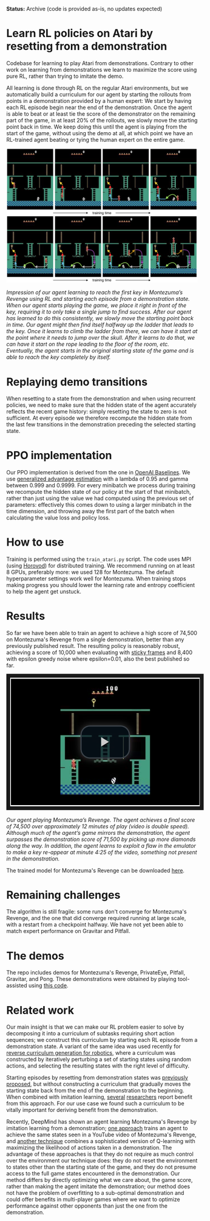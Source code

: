 **Status:** Archive (code is provided as-is, no updates expected)

# Learn RL policies on Atari by resetting from a demonstration

Codebase for learning to play Atari from demonstrations. Contrary to other work on learning from demonstrations we learn to maximize the score using pure RL, rather than trying to imitate the demo.

All learning is done through RL on the regular Atari environments, but we automatically build a curriculum for our agent by starting the rollouts from points in a demonstration provided by a human expert: We start by having each RL episode begin near the end of the demonstration. Once the agent is able to beat or at least tie the score of the demonstrator on the remaining part of the game, in at least 20\% of the rollouts, we slowly move the starting point back in time. We keep doing this until the agent is playing from the start of the game, without using the demo at all, at which point we have an RL-trained agent beating or tying the human expert on the entire game.

![](graphics/montezuma.png)

*Impression of our agent learning to reach the first key in Montezuma’s Revenge using RL and starting each episode from a demonstration state. When our agent starts playing the game, we place it right in front of the key, requiring it to only take a single jump to find success. After our agent has learned to do this consistently, we slowly move the starting point back in time. Our agent might then find itself halfway up the ladder that leads to the key. Once it learns to climb the ladder from there, we can have it start at the point where it needs to jump over the skull. After it learns to do that, we can have it start on the rope leading to the floor of the room, etc. Eventually, the agent starts in the original starting state of the game and is able to reach the key completely by itself.*

# Replaying demo transitions

When resetting to a state from the demonstration and when using recurrent policies, we need to make sure that the hidden state of the agent accurately reflects the recent game history: simply resetting the state to zero is not sufficient. At every episode we therefore recompute the hidden state from the last few transitions in the demonstration preceding the selected starting state.

# PPO implementation

Our PPO implementation is derived from the one in [OpenAI Baselines](https://github.com/openai/baselines). We use [generalized advantage estimation](https://arxiv.org/abs/1506.02438v5) with a lambda of 0.95 and gamma between 0.999 and 0.9999. For every minibatch we process during training we recompute the hidden state of our policy at the start of that minibatch, rather than just using the value we had computed using the previous set of parameters: effectively this comes down to using a larger minibatch in the time dimension, and throwing away the first part of the batch when calculating the value loss and policy loss.

# How to use

Training is performed using the `train_atari.py` script. The code uses MPI (using [Horovod](https://github.com/uber/horovod)) for distributed training. We recommend running on at least 8 GPUs, preferably more: we used 128 for Montezuma. The default hyperparameter settings work well for Montezuma. When training stops making progress you should lower the learning rate and entropy coefficient to help the agent get unstuck.

# Results

So far we have been able to train an agent to achieve a high score of 74,500 on Montezuma's Revenge from a single demonstration, better than any previously published result. The resulting policy is reasonably robust, achieving a score of 10,000 when evaluating with [sticky frames](https://arxiv.org/abs/1709.06009v2) and 8,400 with epsilon greedy noise where epsilon=0.01, also the best published so far.

<p align="center">
  <a href="https://www.dropbox.com/s/3dc6i9d41svkgpz/monte_video.mp4?dl=1" target="_blank"><img src="graphics/video_screen.png" 
alt="Our agent playing Montezuma’s Revenge" width="500" border="10" /></a>
</p>

*Our agent playing Montezuma’s Revenge. The agent achieves a final score of 74,500 over approximately 12 minutes of play (video is double speed). Although much of the agent’s game mirrors the demonstration, the agent surpasses the demonstration score of 71,500 by picking up more diamonds along the way. In addition, the agent learns to exploit a flaw in the emulator to make a key re-appear at minute 4:25 of the video, something not present in the demonstration.*

The trained model for Montezuma's Revenge can be downloaded [here](https://www.dropbox.com/s/nr4jmjcpsrrsgwf/003100?dl=1).

# Remaining challenges

The algorithm is still fragile: some runs don't converge for Montezuma's Revenge, and the one that did converge required running at large scale, with a restart from a checkpoint halfway. We have not yet been able to match expert performance on Gravitar and Pitfall.

# The demos

The repo includes demos for Montezuma's Revenge, PrivateEye, Pitfall, Gravitar, and Pong. These demonstrations were obtained by playing tool-assisted using [this code](https://github.com/openai/atari-demo).

# Related work

Our main insight is that we can make our RL problem easier to solve by decomposing it into a curriculum of subtasks requiring short action sequences; we construct this curriculum by starting each RL episode from a demonstration state. A variant of the same idea was used recently for [reverse curriculum generation for robotics](http://bair.berkeley.edu/blog/2017/12/20/reverse-curriculum/), where a curriculum was constructed by iteratively perturbing a set of starting states using random actions, and selecting the resulting states with the right level of difficulty.

Starting episodes by resetting from demonstration states was [previously proposed](https://arxiv.org/abs/1607.05077v1), but without constructing a curriculum that gradually moves the starting state back from the end of the demonstration to the beginning. When combined with imitation learning, [several](https://arxiv.org/abs/1804.02717) [researchers](https://arxiv.org/abs/1709.10089) report benefit from this approach. For our use case we found such a curriculum to be vitally important for deriving benefit from the demonstration.

Recently, DeepMind has shown an agent learning Montezuma's Revenge by imitation learning from a demonstration; [one approach](https://arxiv.org/abs/1805.11592v1) trains an agent to achieve the same states seen in a YouTube video of Montezuma's Revenge, and [another technique](https://arxiv.org/abs/1805.11593v1) combines a sophisticated version of Q-learning with maximizing the likelihood of actions taken in a demonstration. The advantage of these approaches is that they do not require as much control over the environment our technique does: they do not reset the environment to states other than the starting state of the game, and they do not presume access to the full game states encountered in the demonstration. Our method differs by directly optimizing what we care about, the game score, rather than making the agent imitate the demonstration; our method does not have the problem of overfitting to a sub-optimal demonstration and could offer benefits in multi-player games where we want to optimize performance against other opponents than just the one from the demonstration.
